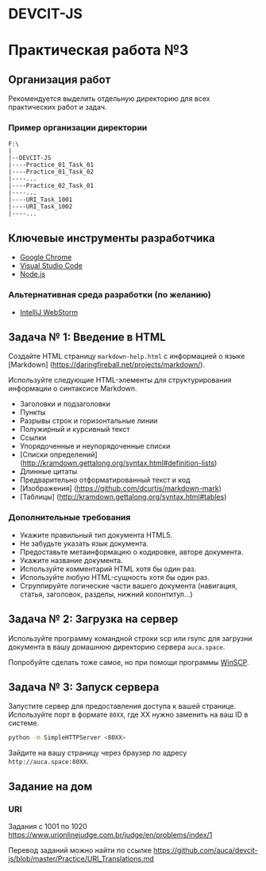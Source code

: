 # DEVCIT-JS
Практическая работа №3
======================

## Организация работ

Рекомендуется выделить отдельную директорию для всех практических работ и задач.

### Пример организации директории

```
F:\
|
|--DEVCIT-JS
|----Practice_01_Task_01
|----Practice_01_Task_02
|----...
|----Practice_02_Task_01
|----...
|----URI_Task_1001
|----URI_Task_1002
|----...
```

## Ключевые инструменты разработчика

* [Google Chrome](https://www.google.com/chrome)
* [Visual Studio Code](https://code.visualstudio.com)
* [Node.js](https://nodejs.org/en)

### Альтернативная среда разработки (по желанию)

* [IntelliJ WebStorm](https://www.jetbrains.com/webstorm)

## Задача № 1: Введение в HTML

Создайте HTML страницу `markdown-help.html` с информацией о языке [Markdown] (https://daringfireball.net/projects/markdown/).

Используйте следующие HTML-элементы для структурирования информации о синтаксисе Markdown.

* Заголовки и подзаголовки
* Пункты
* Разрывы строк и горизонтальные линии
* Полужирный и курсивный текст
* Ссылки
* Упорядоченные и неупорядоченные списки
* [Списки определений] (http://kramdown.gettalong.org/syntax.html#definition-lists)
* Длинные цитаты
* Предварительно отформатированный текст и код
* [Изображения] (https://github.com/dcurtis/markdown-mark)
* [Таблицы] (http://kramdown.gettalong.org/syntax.html#tables)

### Дополнительные требования

* Укажите правильный тип документа HTML5.
* Не забудьте указать язык документа.
* Предоставьте метаинформацию о кодировке, авторе документа.
* Укажите название документа.
* Используйте комментарий HTML хотя бы один раз.
* Используйте любую HTML-сущность хотя бы один раз.
* Сгруппируйте логические части вашего документа (навигация, статья, заголовок, разделы, нижний колонтитул…)

## Задача № 2: Загрузка на сервер

Используйте программу командной строки scp или rsync для загрузни документа в вашу домашнюю директорию сервера `auca.space`.

Попробуйте сделать тоже самое, но при помощи программы [WinSCP]( https://winscp.net/eng/downloads.php).

## Задача № 3: Запуск сервера

Запустите сервер для предоставления доступа к вашей странице. Используйте порт в формате `80XX`, где XX нужно заменить на ваш ID в системе.

```bash
python -m SimpleHTTPServer <80XX>
```

Зайдите на вашу страницу через браузер по адресу `http://auca.space:80XX`.

## Задание на дом

### URI

Задания с 1001 по 1020 <https://www.urionlinejudge.com.br/judge/en/problems/index/1>

Перевод заданий можно найти по ссылке <https://github.com/auca/devcit-js/blob/master/Practice/URI_Translations.md>
